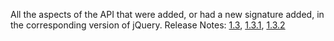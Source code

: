 All the aspects of the API that were added, or had a new signature added, in the corresponding version of jQuery.
				Release Notes: <a href="https://blog.jquery.com/2009/01/14/jquery-1-3-released/">1.3</a>, <a href="https://blog.jquery.com/2009/01/21/jquery-131-released/">1.3.1</a>, <a href="https://blog.jquery.com/2009/02/20/jquery-1-3-2-released/">1.3.2</a>
			